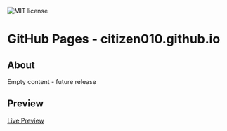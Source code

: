 ![MIT license](https://img.shields.io/badge/license-MIT-blue)

# GitHub Pages - citizen010.github.io
## About
Empty content - future release

## Preview ##
[Live Preview](https://citizen010.github.io)
